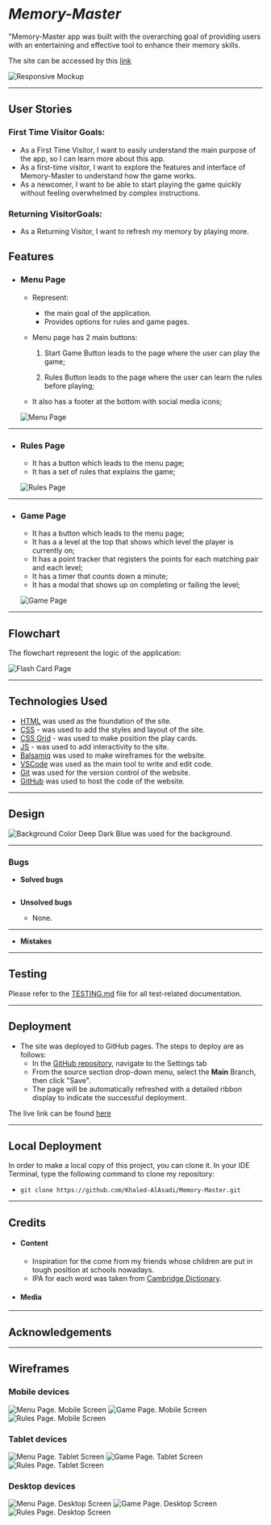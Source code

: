 # *Memory-Master*

"Memory-Master app was built with the overarching goal of providing users with an entertaining and effective tool to enhance their memory skills.

The site can be accessed by this [link](https://khaled-alasadi.github.io/Memory-Master/index.html)

![Responsive Mockup](documentation/responsive_mockup.png)


---
## User Stories

### First Time Visitor Goals:

* As a First Time Visitor, I want to easily understand the main purpose of the app, so I can learn more about this app.
* As a first-time visitor, I want to explore the features and interface of Memory-Master to understand how the game works.
* As a newcomer, I want to be able to start playing the game quickly without feeling overwhelmed by complex instructions.

### Returning VisitorGoals:

* As a Returning Visitor, I want to refresh my memory by playing more.

## Features

+ ### Menu Page

    - Represent: 

        * the main goal of the application.
        * Provides options for rules and game pages.

    - Menu page has 2 main buttons:

        1. Start Game Button leads to the page where the user can play the game;

        2. Rules Button leads to the page where the user can learn the rules before playing;


    - It also has a footer at the bottom with social media icons;

    ![Menu Page](documentation/compatibility/chrome_menu_page.png)
​
---

+ ### Rules Page

    - It has a button which leads to the menu page;
    - It has a set of rules that explains the game;

    ![Rules Page](documentation/compatibility/chrome_rules_page.png)


---

+ ### Game Page

    - It has a button which leads to the menu page;
    - It has a a level at the top that shows which level the player is currently on;
    - It has a point tracker that registers the points for each matching pair and each level;
    - It has a timer that counts down a minute;
    - It has a modal that shows up on completing or failing the level;

    ![Game Page](documentation/compatibility/chrome_game_page.png)

---

## Flowchart

The flowchart represent the logic of the application:

  ![Flash Card Page](documentation/app_flowchart.png)

---

## Technologies Used

- [HTML](https://developer.mozilla.org/en-US/docs/Web/HTML) was used as the foundation of the site.
- [CSS](https://developer.mozilla.org/en-US/docs/Web/css) - was used to add the styles and layout of the site.
- [CSS Grid](https://developer.mozilla.org/en-US/docs/Web/CSS/grid) - was used to make position the play cards.
- [JS](https://www.w3schools.com/js/) - was used to add interactivity to the site.
- [Balsamiq](https://balsamiq.com/) was used to make wireframes for the website.
- [VSCode](https://code.visualstudio.com/) was used as the main tool to write and edit code.
- [Git](https://git-scm.com/) was used for the version control of the website.
- [GitHub](https://github.com/) was used to host the code of the website.

---
## Design

![Background Color](documentation/design/background_color.png)
Deep Dark Blue was used for the background.

---

### Bugs
+ **Solved bugs**


```js

```

+ **Unsolved bugs**

    - None.

---

+ **Mistakes**


---
## Testing

Please refer to the [TESTING.md](TESTING.md) file for all test-related documentation.


---
## Deployment

- The site was deployed to GitHub pages. The steps to deploy are as follows: 
  - In the [GitHub repository](https://github.com/Khaled-AlAsadi/Memory-Master.git), navigate to the Settings tab 
  - From the source section drop-down menu, select the **Main** Branch, then click "Save".
  - The page will be automatically refreshed with a detailed ribbon display to indicate the successful deployment.

The live link can be found [here](https://khaled-alasadi.github.io/Memory-Master/index.html)

---

## Local Deployment

In order to make a local copy of this project, you can clone it.
In your IDE Terminal, type the following command to clone my repository:

- `git clone https://github.com/Khaled-AlAsadi/Memory-Master.git`

---

## Credits

+ #### Content

  - Inspiration for the come from my friends whose children are put in tough position at schools nowadays.
  - IPA for each word was taken from [Cambridge Dictionary](https://dictionary.cambridge.org/).


+ #### Media

---

## Acknowledgements


---

## Wireframes

### Mobile devices

![Menu Page. Mobile Screen](documentation/wireframes/index-mobile.png)
![Game Page. Mobile Screen](documentation/wireframes/game-mobile.png)
![Rules Page. Mobile Screen](documentation/wireframes/rules-mobile.png)

### Tablet devices

![Menu Page. Tablet Screen](documentation/wireframes/index-tablet.png)
![Game Page. Tablet Screen](documentation/wireframes/game-tablet.png)
![Rules Page. Tablet Screen](documentation/wireframes/rules-tablet.png)

### Desktop devices

![Menu Page. Desktop Screen](documentation/wireframes/index-desktop.png)
![Game Page. Desktop Screen](documentation/wireframes/game-desktop.png)
![Rules Page. Desktop Screen](documentation/wireframes/rules-desktop.png)
